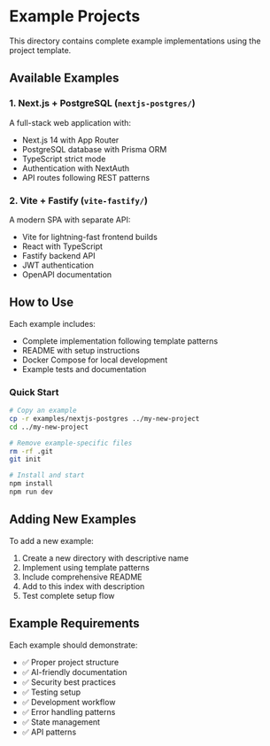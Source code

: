 # Example Projects

This directory contains complete example implementations using the project template.

## Available Examples

### 1. Next.js + PostgreSQL (`nextjs-postgres/`)
A full-stack web application with:
- Next.js 14 with App Router
- PostgreSQL database with Prisma ORM
- TypeScript strict mode
- Authentication with NextAuth
- API routes following REST patterns

### 2. Vite + Fastify (`vite-fastify/`)
A modern SPA with separate API:
- Vite for lightning-fast frontend builds
- React with TypeScript
- Fastify backend API
- JWT authentication
- OpenAPI documentation

## How to Use

Each example includes:
- Complete implementation following template patterns
- README with setup instructions
- Docker Compose for local development
- Example tests and documentation

### Quick Start
```bash
# Copy an example
cp -r examples/nextjs-postgres ../my-new-project
cd ../my-new-project

# Remove example-specific files
rm -rf .git
git init

# Install and start
npm install
npm run dev
```

## Adding New Examples

To add a new example:
1. Create a new directory with descriptive name
2. Implement using template patterns
3. Include comprehensive README
4. Add to this index with description
5. Test complete setup flow

## Example Requirements

Each example should demonstrate:
- ✅ Proper project structure
- ✅ AI-friendly documentation
- ✅ Security best practices
- ✅ Testing setup
- ✅ Development workflow
- ✅ Error handling patterns
- ✅ State management
- ✅ API patterns